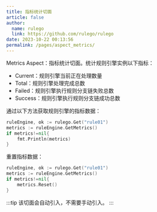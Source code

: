```yaml
---
title: 指标统计切面
article: false
author: 
  name: rulego
  link: https://github.com/rulego/rulego
date: 2023-10-22 00:13:56
permalink: /pages/aspect_metrics/
---
```


Metrics Aspect：指标统计切面。统计规则引擎实例以下指标：
- Current：规则引擎当前正在处理数量
- Total：规则引擎处理完成总数
- Failed：规则引擎执行规则分支链失败总数
- Success：规则引擎执行规则分支链成功总数

通过以下方法获取规则引擎的指标数据：
```go
ruleEngine, ok := rulego.Get("rule01")
metrics := ruleEngine.GetMetrics()
if metrics!=nil{
    fmt.Println(metrics)
}
```
重置指标数据：
```go
ruleEngine, ok := rulego.Get("rule01")
metrics := ruleEngine.GetMetrics()
if metrics!=nil{
    metrics.Reset()
}

```

:::tip
该切面会自动引入，不需要手动引入。
:::